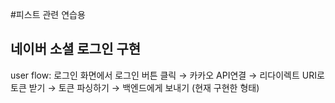 #피스트 관련 연습용

## 네이버 소셜 로그인 구현
user flow: 로그인 화면에서 로그인 버튼 클릭 → 카카오 API연결 → 리다이렉트 URI로 토큰 받기 → 토큰 파싱하기 → 백엔드에게 보내기 (현재 구현한 형태)
